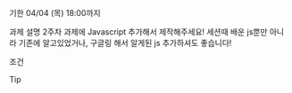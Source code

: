 기한
    04/04 (목) 18:00까지
    
과제 설명
    2주차 과제에 Javascript 추가해서 제작해주세요! 세션때 배운 js뿐만 아니라 기존에 알고있었거나, 구글링 해서 알게된 js 추가하셔도 좋습니다!

조건


Tip
    

